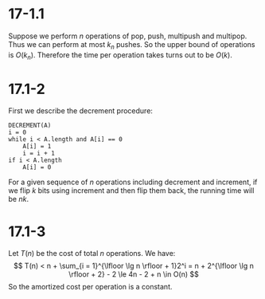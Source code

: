 # 17-1.1
Suppose we perform $n$ operations of pop, push, multipush and multipop. Thus we can perform at most $k_n$ pushes. So the upper bound of operations is $O(k_n)$. Therefore the time per operation takes turns out to be $O(k)$.

# 17.1-2
First we describe the decrement procedure:  
```
DECREMENT(A)
i = 0
while i < A.length and A[i] == 0
    A[i] = 1
    i = i + 1
if i < A.length
    A[i] = 0
```
For a given sequence of $n$ operations including decrement and increment, if we flip $k$ bits using increment and then flip them back, the running time will be $nk$.  

# 17.1-3
Let $T(n)$ be the cost of total $n$ operations. We have:   
$$
T(n) < n + \sum_{i = 1}^{\lfloor \lg n \rfloor + 1}2^i = n + 2^{\lfloor \lg n \rfloor + 2} - 2 \le 4n - 2 + n \in O(n)
$$
So the amortized cost per operation is a constant.  
